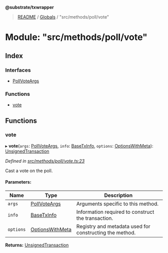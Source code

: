 **@substrate/txwrapper**

> [README](../README.md) / [Globals](../globals.md) / "src/methods/poll/vote"

# Module: "src/methods/poll/vote"

## Index

### Interfaces

* [PollVoteArgs](../interfaces/_src_methods_poll_vote_.pollvoteargs.md)

### Functions

* [vote](_src_methods_poll_vote_.md#vote)

## Functions

### vote

▸ **vote**(`args`: [PollVoteArgs](../interfaces/_src_methods_poll_vote_.pollvoteargs.md), `info`: [BaseTxInfo](../interfaces/_src_util_types_.basetxinfo.md), `options`: [OptionsWithMeta](../interfaces/_src_util_types_.optionswithmeta.md)): [UnsignedTransaction](../interfaces/_src_util_types_.unsignedtransaction.md)

*Defined in [src/methods/poll/vote.ts:23](https://github.com/paritytech/txwrapper/blob/5c4d9c5/src/methods/poll/vote.ts#L23)*

Cast a vote on the poll.

#### Parameters:

Name | Type | Description |
------ | ------ | ------ |
`args` | [PollVoteArgs](../interfaces/_src_methods_poll_vote_.pollvoteargs.md) | Arguments specific to this method. |
`info` | [BaseTxInfo](../interfaces/_src_util_types_.basetxinfo.md) | Information required to construct the transaction. |
`options` | [OptionsWithMeta](../interfaces/_src_util_types_.optionswithmeta.md) | Registry and metadata used for constructing the method.  |

**Returns:** [UnsignedTransaction](../interfaces/_src_util_types_.unsignedtransaction.md)
